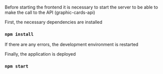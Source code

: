 Before starting the frontend it is necessary to start the server to be able to make the call to the API (graphic-cards-api)

First, the necessary dependencies are installed

### `npm install`

If there are any errors, the development environment is restarted

Finally, the application is deployed

### `npm start`